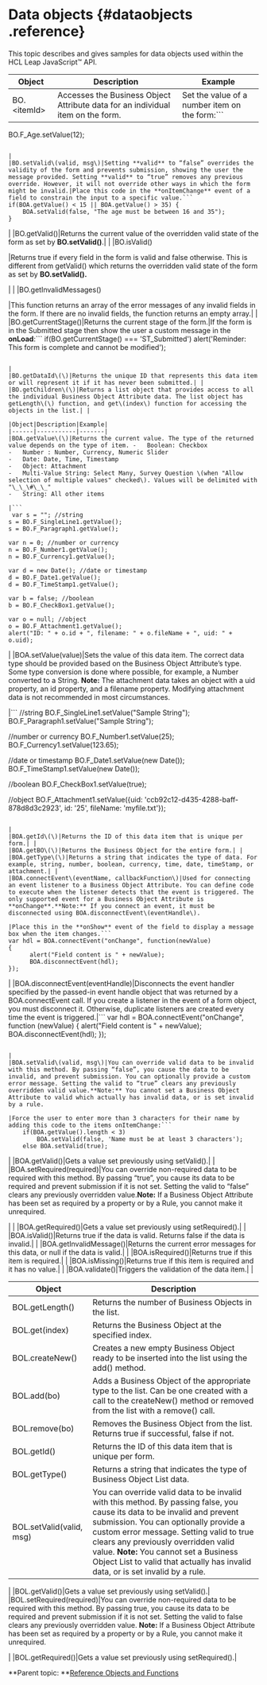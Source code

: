 # Data objects {#dataobjects .reference}

This topic describes and gives samples for data objects used within the HCL Leap JavaScript™ API.

|Object|Description|Example|
|------|-----------|-------|
|BO.<itemId\>|Accesses the Business Object Attribute data for an individual item on the form.|Set the value of a number item on the form:```
BO.F_Age.setValue(12);
```

|
|BO.setValid\(valid, msg\)|Setting **valid** to “false” overrides the validity of the form and prevents submission, showing the user the message provided. Setting **valid** to “true” removes any previous override. However, it will not override other ways in which the form might be invalid.|Place this code in the **onItemChange** event of a field to constrain the input to a specific value.```
if(BOA.getValue() < 15 || BOA.getValue() > 35) {
    BOA.setValid(false, "The age must be between 16 and 35");
}
```

|
|BO.getValid\(\)|Returns the current value of the overridden valid state of the form as set by **BO.setValid\(\)**.| |
|BO.isValid\(\)

|Returns true if every field in the form is valid and false otherwise. This is different from getValid\(\) which returns the overridden valid state of the form as set by **BO.setValid\(\).**

| |
|BO.getInvalidMessages\(\)

|This function returns an array of the error messages of any invalid fields in the form. If there are no invalid fields, the function returns an empty array.| |
|BO.getCurrentStage\(\)|Returns the current stage of the form.|If the form is in the Submitted stage then show the user a custom message in the **onLoad**:```
if(BO.getCurrentStage() === 'ST_Submitted')
    alert('Reminder: This form is complete and cannot be 
modified');
```

|
|BO.getDataId\(\)|Returns the unique ID that represents this data item or will represent it if it has never been submitted.| |
|BO.getChildren\(\)|Returns a list object that provides access to all the individual Business Object Attribute data. The list object has getLength\(\) function, and get\(index\) function for accessing the objects in the list.| |

|Object|Description|Example|
|------|-----------|-------|
|BOA.getValue\(\)|Returns the current value. The type of the returned value depends on the type of item. -   Boolean: Checkbox
-   Number : Number, Currency, Numeric Slider
-   Date: Date, Time, Timestamp
-   Object: Attachment
-   Multi-Value String: Select Many, Survey Question \(when "Allow selection of multiple values" checked\). Values will be delimited with "\_\_\#\_\_"
-   String: All other items

|```
 var s = ""; //string
s = BO.F_SingleLine1.getValue();
s = BO.F_Paragraph1.getValue();

var n = 0; //number or currency
n = BO.F_Number1.getValue();
n = BO.F_Currency1.getValue();

var d = new Date(); //date or timestamp
d = BO.F_Date1.getValue();
d = BO.F_TimeStamp1.getValue();

var b = false; //boolean
b = BO.F_CheckBox1.getValue();

var o = null; //object
o = BO.F_Attachment1.getValue();
alert("ID: " + o.id + ", filename: " + o.fileName + ", uid: " + o.uid);
```

|
|BOA.setValue\(value\)|Sets the value of this data item. The correct data type should be provided based on the Business Object Attribute’s type. Some type conversion is done where possible, for example, a Number converted to a String. **Note:** The attachment data takes an object with a uid property, an id property, and a filename property. Modifying attachment data is not recommended in most circumstances.

|```
 //string
BO.F_SingleLine1.setValue("Sample String");
BO.F_Paragraph1.setValue("Sample String");

//number or currency
BO.F_Number1.setValue(25);
BO.F_Currency1.setValue(123.65);

//date or timestamp
BO.F_Date1.setValue(new Date());
BO.F_TimeStamp1.setValue(new Date());

//boolean
BO.F_CheckBox1.setValue(true);

//object
BO.F_Attachment1.setValue({uid: 'ccb92c12-d435-4288-baff-878d8d3c2923', id: '25', fileName: 'myfile.txt'}); 
```

|
|BOA.getId\(\)|Returns the ID of this data item that is unique per form.| |
|BOA.getBO\(\)|Returns the Business Object for the entire form.| |
|BOA.getType\(\)|Returns a string that indicates the type of data. For example, string, number, boolean, currency, time, date, timeStamp, or attachment.| |
|BOA.connectEvent\(eventName, callbackFunction\)|Used for connecting an event listener to a Business Object Attribute. You can define code to execute when the listener detects that the event is triggered. The only supported event for a Business Object Attribute is **onChange**.**Note:** If you connect an event, it must be disconnected using BOA.disconnectEvent\(eventHandle\).

|Place this in the **onShow** event of the field to display a message box when the item changes.```
var hdl = BOA.connectEvent("onChange", function(newValue)
{
      alert("Field content is " + newValue);
      BOA.disconnectEvent(hdl);
});
```

|
|BOA.disconnectEvent\(eventHandle\)|Disconnects the event handler specified by the passed-in event handle object that was returned by a BOA.connectEvent call. If you create a listener in the event of a form object, you must disconnect it. Otherwise, duplicate listeners are created every time the event is triggered.|```
var hdl = BOA.connectEvent("onChange", function (newValue)
{
      alert("Field content is " + newValue);
      BOA.disconnectEvent(hdl);
});
```

|
|BOA.setValid\(valid, msg\)|You can override valid data to be invalid with this method. By passing “false”, you cause the data to be invalid, and prevent submission. You can optionally provide a custom error message. Setting the valid to “true” clears any previously overridden valid value.**Note:** You cannot set a Business Object Attribute to valid which actually has invalid data, or is set invalid by a rule.

|Force the user to enter more than 3 characters for their name by adding this code to the items onItemChange:```
	if(BOA.getValue().length < 3)
		BOA.setValid(false, 'Name must be at least 3 characters');
	else BOA.setValid(true);
```

|
|BOA.getValid\(\)|Gets a value set previously using setValid\(\).| |
|BOA.setRequired\(required\)|You can override non-required data to be required with this method. By passing “true”, you cause its data to be required and prevent submission if it is not set. Setting the valid to “false” clears any previously overridden value.**Note:** If a Business Object Attribute has been set as required by a property or by a Rule, you cannot make it unrequired.

| |
|BOA.getRequired\(\)|Gets a value set previously using setRequired\(\).| |
|BOA.isValid\(\)|Returns true if the data is valid. Returns false if the data is invalid.| |
|BOA.getInvalidMessage\(\)|Returns the current error messages for this data, or null if the data is valid.| |
|BOA.isRequired\(\)|Returns true if this item is required.| |
|BOA.isMissing\(\)|Returns true if this item is required and it has no value.| |
|BOA.validate\(\)|Triggers the validation of the data item.| |

|Object|Description|
|------|-----------|
|BOL.getLength\(\)|Returns the number of Business Objects in the list.|
|BOL.get\(index\)|Returns the Business Object at the specified index.|
|BOL.createNew\(\)|Creates a new empty Business Object ready to be inserted into the list using the add\(\) method.|
|BOL.add\(bo\)|Adds a Business Object of the appropriate type to the list. Can be one created with a call to the createNew\(\) method or removed from the list with a remove\(\) call.|
|BOL.remove\(bo\)|Removes the Business Object from the list. Returns true if successful, false if not.|
|BOL.getId\(\)|Returns the ID of this data item that is unique per form.|
|BOL.getType\(\)|Returns a string that indicates the type of Business Object List data.|
|BOL.setValid\(valid, msg\)|You can override valid data to be invalid with this method. By passing false, you cause its data to be invalid and prevent submission. You can optionally provide a custom error message. Setting valid to true clears any previously overridden valid value. **Note:** You cannot set a Business Object List to valid that actually has invalid data, or is set invalid by a rule.

|
|BOL.getValid\(\)|Gets a value set previously using setValid\(\).|
|BOL.setRequired\(required\)|You can override non-required data to be required with this method. By passing true, you cause its data to be required and prevent submission if it is not set. Setting the valid to false clears any previously overridden value. **Note:** If a Business Object Attribute has been set as required by a property or by a Rule, you cannot make it unrequired.

|
|BOL.getRequired\(\)|Gets a value set previously using setRequired\(\).|

**Parent topic: **[Reference Objects and Functions](ref_jsapi_objects_and_functions.md)

